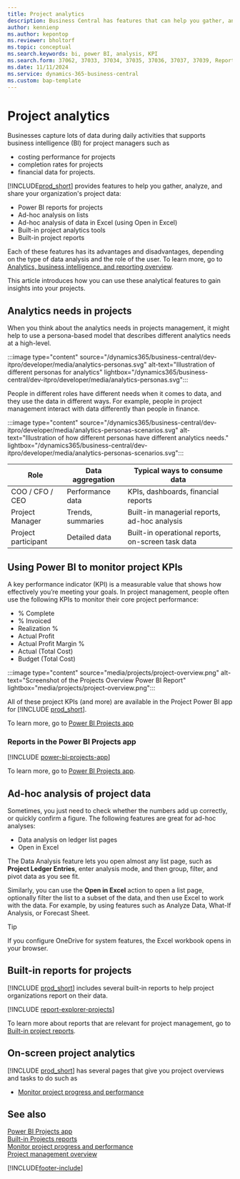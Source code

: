 ```yaml
---
title: Project analytics
description: Business Central has features that can help you gather, analyze, and share data from your projects for business intelligence and decision-making in your organization.
author: kennienp
ms.author: kepontop
ms.reviewer: bholtorf
ms.topic: conceptual
ms.search.keywords: bi, power BI, analysis, KPI
ms.search.form: 37062, 37033, 37034, 37035, 37036, 37037, 37039, Report_1006, Report_1007, Report_1008, Report_1009, Report_1010, Report_1011, Report_1012, Report_1013, Report_1014, Report_1015
ms.date: 11/11/2024
ms.service: dynamics-365-business-central
ms.custom: bap-template
---
```


# Project analytics

Businesses capture lots of data during daily activities that supports business intelligence (BI) for project managers such as 

- costing performance for projects
- completion rates for projects
- financial data for projects. 


[!INCLUDE[prod_short](includes/prod_short.md)] provides features to help you gather, analyze, and share your organization's project data:

- Power BI reports for projects
- Ad-hoc analysis on lists
- Ad-hoc analysis of data in Excel (using Open in Excel)
- Built-in project analytics tools
- Built-in project reports

Each of these features has its advantages and disadvantages, depending on the type of data analysis and the role of the user. To learn more, go to [Analytics, business intelligence, and reporting overview](reports-bi-reporting.md).

This article introduces how you can use these analytical features to gain insights into your projects.

## Analytics needs in projects

When you think about the analytics needs in projects management, it might help to use a persona-based model that describes different analytics needs at a high-level.

:::image type="content" source="/dynamics365/business-central/dev-itpro/developer/media/analytics-personas.svg" alt-text="Illustration of different personas for analytics" lightbox="/dynamics365/business-central/dev-itpro/developer/media/analytics-personas.svg":::

People in different roles have different needs when it comes to data, and they use the data in different ways. For example, people in project management  interact with data differently than people in finance.

:::image type="content" source="/dynamics365/business-central/dev-itpro/developer/media/analytics-personas-scenarios.svg" alt-text="Illustration of how different personas have different analytics needs." lightbox="/dynamics365/business-central/dev-itpro/developer/media/analytics-personas-scenarios.svg":::

| Role               | Data aggregation  | Typical ways to consume data                      | 
|------------------- |-------------------| ------------------------------------------------- |
|COO / CFO / CEO     | Performance data  | KPIs, dashboards, financial reports               |
|Project Manager     | Trends, summaries | Built-in managerial reports, ad-hoc analysis      | 
|Project participant | Detailed data     | Built-in operational reports, on-screen task data |


## Using Power BI to monitor project KPIs

A key performance indicator (KPI) is a measurable value that shows how effectively you’re meeting your goals. In project management, people often use the following KPIs to monitor their core project performance:

- % Complete
- % Invoiced
- Realization %
- Actual Profit
- Actual Profit Margin %
- Actual (Total Cost)
- Budget (Total Cost)

:::image type="content" source="media/projects/project-overview.png" alt-text="Screenshot of the Projects Overview Power BI Report" lightbox="media/projects/project-overview.png":::

All of these project KPIs (and more) are available in the Project Power BI app for [!INCLUDE [prod_short](includes/prod_short.md)].

To learn more, go to [Power BI Projects app](projects-powerbi-app.md)

### Reports in the Power BI Projects app

[!INCLUDE [power-bi-projects-app](includes/power-bi-projects-app.md)]

To learn more, go to [Power BI Projects app](projects-powerbi-app.md).


## Ad-hoc analysis of project data

Sometimes, you just need to check whether the numbers add up correctly, or quickly confirm a figure. The following features are great for ad-hoc analyses:

- Data analysis on ledger list pages
- Open in Excel

The Data Analysis feature lets you open almost any list page, such as **Project Ledger Entries**, enter analysis mode, and then group, filter, and pivot data as you see fit.


Similarly, you can use the **Open in Excel** action to open a list page, optionally filter the list to a subset of the data, and then use Excel to work with the data. For example, by using features such as Analyze Data, What-If Analysis, or Forecast Sheet.

> [!TIP]
> If you configure OneDrive for system features, the Excel workbook opens in your browser.

<!-- coming later
To learn more about how to do ad-hoc analysis on inventory data, go to [Ad hoc analysis of inventory data](ad-hoc-analysis-inventory.md). 
-->

## Built-in reports for projects

[!INCLUDE [prod_short](includes/prod_short.md)] includes several built-in reports to help project organizations report on their data.

[!INCLUDE [report-explorer-projects](includes/report-explorer-projects.md)] 

To learn more about reports that are relevant for project management, go to [Built-in project reports](project-reports.md).


## On-screen project analytics

[!INCLUDE [prod_short](includes/prod_short.md)] has several pages that give you project overviews and tasks to do such as

- [Monitor project progress and performance](projects-how-monitor-progress-performance.md)


## See also

[Power BI Projects app](projects-powerbi-app.md)  
[Built-in Projects reports](project-reports.md)  
[Monitor project progress and performance](projects-how-monitor-progress-performance.md)  
[Project management overview](projects-manage-projects.md)

[!INCLUDE[footer-include](includes/footer-banner.md)]
